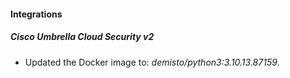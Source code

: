#### Integrations
##### Cisco Umbrella Cloud Security v2
- Updated the Docker image to: *demisto/python3:3.10.13.87159*.
